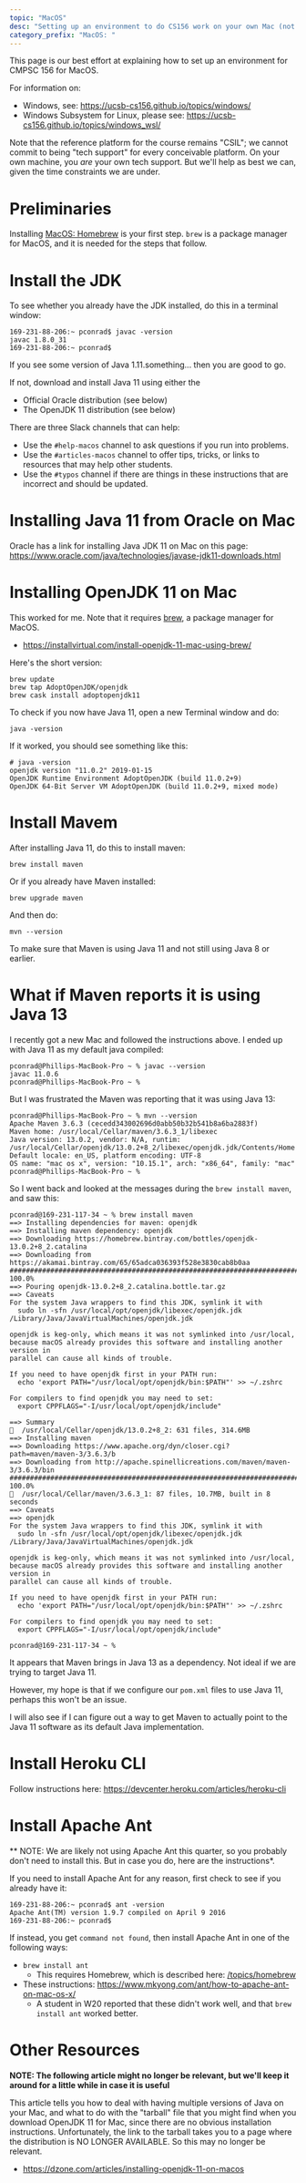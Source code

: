 ```yaml
---
topic: "MacOS"
desc: "Setting up an environment to do CS156 work on your own Mac (not ssh'ing into CSIL)"
category_prefix: "MacOS: "
---
```


This page is our best effort at explaining how to set up an environment for CMPSC 156 for MacOS.

For information on:
* Windows, see:  <https://ucsb-cs156.github.io/topics/windows/> 
* Windows Subsystem for Linux, please see: <https://ucsb-cs156.github.io/topics/windows_wsl/> 

Note that the reference platform for the course remains "CSIL"; we cannot commit to being "tech support" for every conceivable platform.  On your own machine, you *are* your own tech support.  But we'll help as best we can, given the time constraints we are under.
    
# Preliminaries

Installing [MacOS: Homebrew](/topics/macos_homebrew/) is your first step.  `brew` is a package manager for MacOS, and it is needed for the steps that follow.

# Install the JDK

To see whether you already have the JDK installed, do this in a terminal window:

```
169-231-88-206:~ pconrad$ javac -version
javac 1.8.0_31
169-231-88-206:~ pconrad$ 
```
If you see some version of Java 1.11.something... then you are good to go.

If not, download and install Java 11 using either the
* Official Oracle distribution (see below)
* The OpenJDK 11 distribution (see below)

There are three Slack channels that can help:
* Use the `#help-macos` channel to ask questions if you run into problems.
* Use the `#articles-macos` channel to offer tips, tricks, or links to resources that may help other students.
* Use the `#typos` channel if there are things in these instructions that are incorrect and should be updated.

# Installing Java 11 from Oracle on Mac

Oracle has a link for installing Java JDK 11 on Mac on this page: <https://www.oracle.com/java/technologies/javase-jdk11-downloads.html>

# Installing OpenJDK 11 on Mac

This worked for me.  Note that it requires [brew](https://ucsb-cs56.github.io/topics/macos_homewbrew/), a package manager for MacOS.
* <https://installvirtual.com/install-openjdk-11-mac-using-brew/>

Here's the short version:

```
brew update
brew tap AdoptOpenJDK/openjdk
brew cask install adoptopenjdk11
```

To check if you now have Java 11, open a new Terminal window and do:

```
java -version
```

If it worked, you should see something like this:

```
# java -version
openjdk version "11.0.2" 2019-01-15
OpenJDK Runtime Environment AdoptOpenJDK (build 11.0.2+9)
OpenJDK 64-Bit Server VM AdoptOpenJDK (build 11.0.2+9, mixed mode)
```

# Install Mavem

After installing Java 11, do this to install maven:

```
brew install maven
```

Or if you already have Maven installed:

```
brew upgrade maven
```

And then do:

```
mvn --version
```

To make sure that Maven is using Java 11 and not still using Java 8 or earlier.

# What if Maven reports it is using Java 13

I recently got a new Mac and followed the instructions above.  I ended up with Java 11 as my default java compiled:

```
pconrad@Phillips-MacBook-Pro ~ % javac --version
javac 11.0.6
pconrad@Phillips-MacBook-Pro ~ % 
```

But I was frustrated the Maven was reporting that it was using Java 13:

```
pconrad@Phillips-MacBook-Pro ~ % mvn --version
Apache Maven 3.6.3 (cecedd343002696d0abb50b32b541b8a6ba2883f)
Maven home: /usr/local/Cellar/maven/3.6.3_1/libexec
Java version: 13.0.2, vendor: N/A, runtim: /usr/local/Cellar/openjdk/13.0.2+8_2/libexec/openjdk.jdk/Contents/Home
Default locale: en_US, platform encoding: UTF-8
OS name: "mac os x", version: "10.15.1", arch: "x86_64", family: "mac"
pconrad@Phillips-MacBook-Pro ~ % 
```

So I went back and looked at the messages during the `brew install maven`, and saw this:

```
pconrad@169-231-117-34 ~ % brew install maven
==> Installing dependencies for maven: openjdk
==> Installing maven dependency: openjdk
==> Downloading https://homebrew.bintray.com/bottles/openjdk-13.0.2+8_2.catalina
==> Downloading from https://akamai.bintray.com/65/65adca036393f528e3830cab8b0aa
######################################################################## 100.0%
==> Pouring openjdk-13.0.2+8_2.catalina.bottle.tar.gz
==> Caveats
For the system Java wrappers to find this JDK, symlink it with
  sudo ln -sfn /usr/local/opt/openjdk/libexec/openjdk.jdk /Library/Java/JavaVirtualMachines/openjdk.jdk

openjdk is keg-only, which means it was not symlinked into /usr/local,
because macOS already provides this software and installing another version in
parallel can cause all kinds of trouble.

If you need to have openjdk first in your PATH run:
  echo 'export PATH="/usr/local/opt/openjdk/bin:$PATH"' >> ~/.zshrc

For compilers to find openjdk you may need to set:
  export CPPFLAGS="-I/usr/local/opt/openjdk/include"

==> Summary
🍺  /usr/local/Cellar/openjdk/13.0.2+8_2: 631 files, 314.6MB
==> Installing maven
==> Downloading https://www.apache.org/dyn/closer.cgi?path=maven/maven-3/3.6.3/b
==> Downloading from http://apache.spinellicreations.com/maven/maven-3/3.6.3/bin
######################################################################## 100.0%
🍺  /usr/local/Cellar/maven/3.6.3_1: 87 files, 10.7MB, built in 8 seconds
==> Caveats
==> openjdk
For the system Java wrappers to find this JDK, symlink it with
  sudo ln -sfn /usr/local/opt/openjdk/libexec/openjdk.jdk /Library/Java/JavaVirtualMachines/openjdk.jdk

openjdk is keg-only, which means it was not symlinked into /usr/local,
because macOS already provides this software and installing another version in
parallel can cause all kinds of trouble.

If you need to have openjdk first in your PATH run:
  echo 'export PATH="/usr/local/opt/openjdk/bin:$PATH"' >> ~/.zshrc

For compilers to find openjdk you may need to set:
  export CPPFLAGS="-I/usr/local/opt/openjdk/include"

pconrad@169-231-117-34 ~ %
```

It appears that Maven brings in Java 13 as a dependency.  Not ideal if we are trying to target Java 11.

However, my hope is that if we configure our `pom.xml` files to use Java 11, perhaps this won't be an issue.

I will also see if I can figure out a way to get Maven to actually point to the Java 11 software as its default Java implementation.


# Install Heroku CLI

Follow instructions here: <https://devcenter.heroku.com/articles/heroku-cli>

# Install Apache Ant

** NOTE: We are likely not using Apache Ant this quarter, so you probably don't need to install this.  But in case you do, here are the instructions*.

If you need to install Apache Ant for any reason, first check to see if you already have it:

```
169-231-88-206:~ pconrad$ ant -version
Apache Ant(TM) version 1.9.7 compiled on April 9 2016
169-231-88-206:~ pconrad$
```

If instead, you get `command not found`, then install Apache Ant in one of the following ways:

* `brew install ant`
   * This requires Homebrew, which is described here: [/topics/homebrew](/topics/homebrew)
* These instructions: <https://www.mkyong.com/ant/how-to-apache-ant-on-mac-os-x/>
   * A student in W20 reported that these didn't work well, and that `brew install ant` worked better.

# Other Resources

**NOTE: The following article might no longer be relevant, but we'll keep it around for a little while in case it is useful**

This article tells you how to deal with having multiple versions of Java on your Mac, and what to do with the "tarball" file that you might find when you download OpenJDK 11 for Mac, since there are no obvious installation instructions.  Unfortunately, the link to the tarball takes you to a page where the distribution is NO LONGER AVAILABLE.  So this may no longer be relevant.

* <https://dzone.com/articles/installing-openjdk-11-on-macos>

